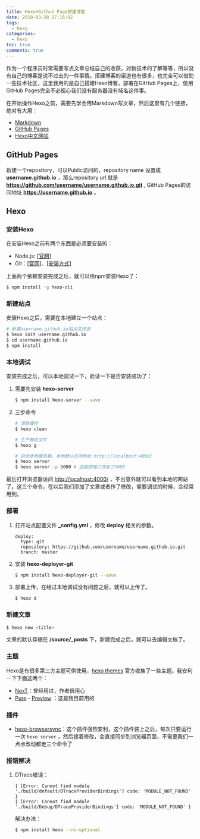 ```yaml
---
title: Hexo+Github Page搭建博客
date: 2018-03-28 17:16:02
tags:
  - hexo
categories:
  - hexo
toc: true
comments: true
---
```


作为一个程序员时常需要写点文章总结自己的收获，对新技术的了解等等，所以没有自己的博客是说不过去的一件事情。搭建博客的渠道也有很多，也完全可以借助一些技术社区，这里我用的是自己搭建Hexo博客，部署在GitHub Pages上，使用GitHub Pages完全不必担心我们没有服务器没有域名这件事。

在开始操作Hexo之前，需要先学会用Markdown写文章，然后这里有几个链接，绝对有大用：

- [Markdown](http://wowubuntu.com/markdown/index.html)
- [GitHub Pages](https://pages.github.com/)
- [Hexo中文网站](https://hexo.io/zh-cn/)

## GitHub Pages

新建一个repository，可以Public访问的，repository name 设置成 **username.github.io** ，那么repository url 就是 **https://github.com/username/username.github.io.git** , GitHub Pages的访问地址 **https://username.github.io** 。

## Hexo

### 安装Hexo

在安装Hexo之前有两个东西是必须要安装的：
- Node.js: [[官网](https://nodejs.org/en/)] 
- Git：[[官网](http://git-scm.com/)]、[[安装方式](https://git-scm.com/book/zh/v2/%E8%B5%B7%E6%AD%A5-%E5%AE%89%E8%A3%85-Git)]

上面两个依赖安装完成之后，就可以用npm安装Hexo了：

``` bash
$ npm install -g hexo-cli
```

### 新建站点

安装Hexo之后，需要在本地建立一个站点：

``` bash
# 新建username.github.io站点文件夹
$ hexo init username.github.io
$ cd username.github.io
$ npm install
```

### 本地调试

安装完成之后，可以本地调试一下，验证一下是否安装成功了：

1. 需要先安装 **hexo-server**
  
   ```bash
   $ npm install hexo-server --save
   ```

2. 三步命令
  
   ``` bash
   # 清除缓存
   $ hexo clean
   
   # 生产静态文件
   $ hexo g
   
   # 启动本地服务器，本地默认访问地址 http://localhost:4000/
   $ hexo server
   $ hexo server -p 5000 # 这就把端口改到了5000
   ```

最后打开浏览器访问 [http://localhost:4000/](http://localhost:4000/) ，不出意外就可以看到本地的网站了。这三个命令，在以后我们添加了文章或者作了修改，需要调试的时候，会经常用到。

### 部署

1. 打开站点配置文件 **_config.yml** ，修改 **deploy** 相关的参数。

   ```
   deploy:
     type: git
     repository: https://github.com/username/username.github.io.git
     branch: master
   ```
   
2. 安装 **hexo-deployer-git**

	``` bash
	$ npm install hexo-deployer-git --save
	```

3. 部署上传，在经过本地调试没有问题之后，就可以上传了。
  
   ``` bash
   $ hexo d
   ```

### 新建文章

```bash
$ hexo new <title>
```

文章的默认存储在 **/source/_posts** 下，新建完成之后，就可以去编辑文档了。 

### 主题

Hexo是有很多第三方主题可供使用，[hexo themes](https://hexo.io/themes/) 官方收集了一些主题。我安利一下下面这两个：

- [NexT](http://theme-next.iissnan.com/getting-started.html)：曾经用过，作者很用心
- [Pure](https://github.com/cofess/hexo-theme-pure) - [Preview](http://blog.cofess.com) ：这是我目前用的

### 插件

- [hexo-browsersync](https://github.com/hexojs/hexo-browsersync)：这个插件强烈安利，这个插件装上之后，每次只要运行一次 `hexo server` ，然后接着修改，会直接同步到浏览器页面，不需要我们一点点改动都走三个命令了

### 报错解决

1. DTrace错误：

   ```
   { [Error: Cannot find module './build/default/DTraceProviderBindings'] code: 'MODULE_NOT_FOUND' }
   { [Error: Cannot find module './build/Debug/DTraceProviderBindings'] code: 'MODULE_NOT_FOUND' }
   ```
   
   解决办法：
   
   ``` bash
   $ npm install hexo --no-optional
   ```
